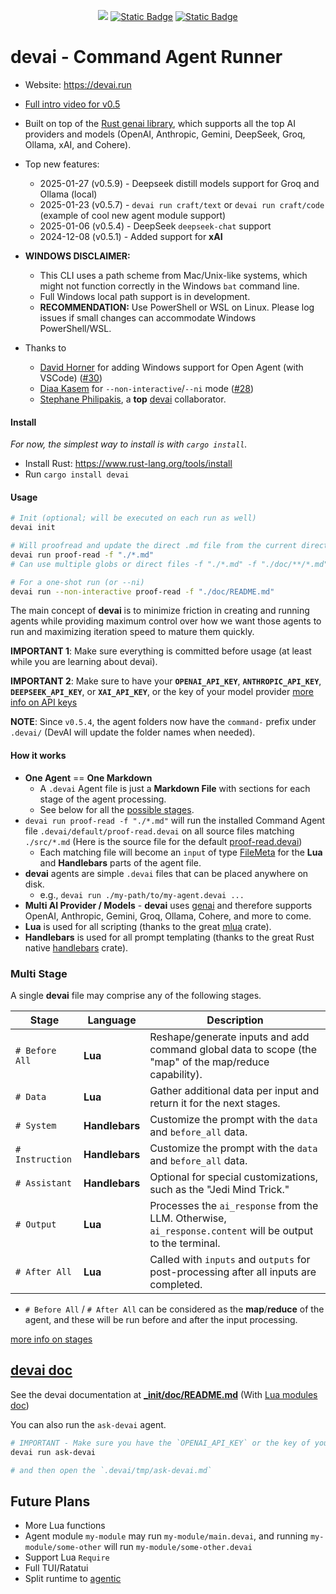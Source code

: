 <div align="center">

<a href="https://crates.io/crates/devai"><img src="https://img.shields.io/crates/v/devai.svg" /></a>
<a href="https://github.com/jeremychone/rust-devai"><img alt="Static Badge" src="https://img.shields.io/badge/GitHub-Repo?color=%23336699"></a>
<a href="https://www.youtube.com/watch?v=b3LJcNkhkH4&list=PL7r-PXl6ZPcBcLsBdBABOFUuLziNyigqj"><img alt="Static Badge" src="https://img.shields.io/badge/YouTube_devai_Intro-Video?style=flat&logo=youtube&color=%23ff0000"></a>

</div>

# devai - Command Agent Runner

- Website: https://devai.run

- [Full intro video for v0.5](https://www.youtube.com/watch?v=b3LJcNkhkH4&list=PL7r-PXl6ZPcBcLsBdBABOFUuLziNyigqj)

- Built on top of the [Rust genai library](https://crates.io/crates/genai), which supports all the top AI providers and models (OpenAI, Anthropic, Gemini, DeepSeek, Groq, Ollama, xAI, and Cohere).

- Top new features:
  - 2025-01-27 (v0.5.9) - Deepseek distill models support for Groq and Ollama (local)
  - 2025-01-23 (v0.5.7) - `devai run craft/text` or `devai run craft/code` (example of cool new agent module support)
  - 2025-01-06 (v0.5.4) - DeepSeek `deepseek-chat` support
  - 2024-12-08 (v0.5.1) - Added support for **xAI**

- **WINDOWS DISCLAIMER:**
    - This CLI uses a path scheme from Mac/Unix-like systems, which might not function correctly in the Windows `bat` command line.
    - Full Windows local path support is in development.
    - **RECOMMENDATION:** Use PowerShell or WSL on Linux. Please log issues if small changes can accommodate Windows PowerShell/WSL.

- Thanks to
  - [David Horner](https://github.com/davehorner) for adding Windows support for Open Agent (with VSCode) ([#30](https://github.com/jeremychone/rust-devai/pull/30))
  - [Diaa Kasem](https://github.com/diaakasem) for `--non-interactive`/`--ni` mode ([#28](https://github.com/jeremychone/rust-devai/pull/28))
  - [Stephane Philipakis](https://github.com/sphilipakis), a **top** [devai](https://devai.run) collaborator.

#### Install

_For now, the simplest way to install is with `cargo install`._

- Install Rust: https://www.rust-lang.org/tools/install
- Run `cargo install devai`

#### Usage

```sh
# Init (optional; will be executed on each run as well)
devai init

# Will proofread and update the direct .md file from the current directory
devai run proof-read -f "./*.md"
# Can use multiple globs or direct files -f "./*.md" -f "./doc/**/*.md"

# For a one-shot run (or --ni)
devai run --non-interactive proof-read -f "./doc/README.md"

```

The main concept of **devai** is to minimize friction in creating and running agents while providing maximum control over how we want those agents to run and maximizing iteration speed to mature them quickly.

**IMPORTANT 1**: Make sure everything is committed before usage (at least while you are learning about devai).

**IMPORTANT 2**: Make sure to have your **`OPENAI_API_KEY`**, **`ANTHROPIC_API_KEY`**, **`DEEPSEEK_API_KEY`**, or **`XAI_API_KEY`**, or the key of your model provider [more info on API keys](_init/doc/README.md#api-keys)

**NOTE**: Since `v0.5.4`, the agent folders now have the `command-` prefix under `.devai/` (DevAI will update the folder names when needed).

#### How it works

- **One Agent** == **One Markdown** 
    - A `.devai` Agent file is just a **Markdown File** with sections for each stage of the agent processing.
    - See below for all the [possible stages](#multi-stage).
- `devai run proof-read -f "./*.md"` will run the installed Command Agent file `.devai/default/proof-read.devai` on all source files matching `./src/*.md` (Here is the source file for the default [proof-read.devai](/_init/agents/proof-read.devai))
  - Each matching file will become an `input` of type [FileMeta](./_init/doc/lua.md#filemeta) for the **Lua** and **Handlebars** parts of the agent file. 
- **devai** agents are simple `.devai` files that can be placed anywhere on disk.
  - e.g., `devai run ./my-path/to/my-agent.devai ...`  
- **Multi AI Provider / Models** - **devai** uses [genai](https://crates.io/crates/genai) and therefore supports OpenAI, Anthropic, Gemini, Groq, Ollama, Cohere, and more to come. 
- **Lua** is used for all scripting (thanks to the great [mlua](https://crates.io/crates/mlua) crate).
- **Handlebars** is used for all prompt templating (thanks to the great Rust native [handlebars](https://crates.io/crates/handlebars) crate).     

### Multi Stage

A single **devai** file may comprise any of the following stages. 

| Stage           | Language       | Description                                                                                                |
|-----------------|----------------|------------------------------------------------------------------------------------------------------------|
| `# Before All`  | **Lua**        | Reshape/generate inputs and add command global data to scope (the "map" of the map/reduce capability).    |
| `# Data`        | **Lua**        | Gather additional data per input and return it for the next stages.                                       |
| `# System`      | **Handlebars** | Customize the prompt with the `data` and `before_all` data.                                                |
| `# Instruction` | **Handlebars** | Customize the prompt with the `data` and `before_all` data.                                                |
| `# Assistant`   | **Handlebars** | Optional for special customizations, such as the "Jedi Mind Trick."                                        |
| `# Output`      | **Lua**        | Processes the `ai_response` from the LLM. Otherwise, `ai_response.content` will be output to the terminal. |
| `# After All`   | **Lua**        | Called with `inputs` and `outputs` for post-processing after all inputs are completed.                     |


- `# Before All` / `# After All` can be considered as the **map**/**reduce** of the agent, and these will be run before and after the input processing.

[more info on stages](_init/doc/README.md#complete-stages-description)

## [devai doc](_init/doc/README.md)

See the devai documentation at **[_init/doc/README.md](_init/doc/README.md)** (With [Lua modules doc](_init/doc/lua.md))

You can also run the `ask-devai` agent. 

```sh
# IMPORTANT - Make sure you have the `OPENAI_API_KEY` or the key of your model in your environment
devai run ask-devai

# and then open the `.devai/tmp/ask-devai.md`
```

## Future Plans

- More Lua functions
- Agent module `my-module` may run `my-module/main.devai`, and running `my-module/some-other` will run `my-module/some-other.devai`
- Support Lua `Require`
- Full TUI/Ratatui 
- Split runtime to [agentic](https://crates.io/crates/agentic)
